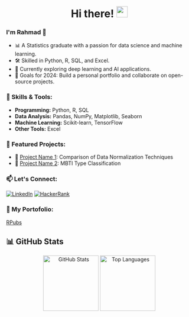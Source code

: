 <h1 align="center">Hi there! <img src="https://raw.githubusercontent.com/iampavangandhi/iampavangandhi/master/gifs/Hi.gif" width="30px">
</h1>

### I'm Rahmad 🚀
- 📊 A Statistics graduate with a passion for data science and machine learning.
- 🛠️ Skilled in Python, R, SQL, and Excel.
- 🌱 Currently exploring deep learning and AI applications.
- 🎯 Goals for 2024: Build a personal portfolio and collaborate on open-source projects.

### 🌟 Skills & Tools:
- **Programming:** Python, R, SQL
- **Data Analysis:** Pandas, NumPy, Matplotlib, Seaborn
- **Machine Learning:** Scikit-learn, TensorFlow
- **Other Tools:** Excel

### 📌 Featured Projects:
- 🔗 [Project Name 1](https://github.com/rmdlaska11/Comparation-of-Data-Normalization-Techniques): Comparison of Data Normalization Techniques
- 🔗 [Project Name 2](https://github.com/rmdlaska11/FirstStep-Model): MBTI Type Classification

### 📫 Let's Connect:
[![LinkedIn](https://img.shields.io/badge/LinkedIn-blue?logo=linkedin&style=flat)](https://linkedin.com/in/rmdlaska11)
[![HackerRank](https://img.shields.io/badge/-HackerRank-2EC866?logo=hackerrank&logoColor=white&style=flat)](https://www.hackerrank.com/ramadhanlaska11)

### 📂 My Portofolio:
[RPubs](https://rpubs.com/rmdlaska11)


<h2 align="left">📊 GitHub Stats</h2>
<div align="center">
  <!-- GitHub Stats -->
  <img src="https://github-readme-stats.vercel.app/api?username=rmdlaska11&show_icons=true&include_all_commits=true&count_private=true&theme=light&hide_border=false" height="150" alt="GitHub Stats" />
  <!-- Top Languages -->
  <img src="https://github-readme-stats.vercel.app/api/top-langs?username=rmdlaska11&layout=compact&langs_count=10&theme=light&hide_border=false" height="150" alt="Top Languages" />
</div>
